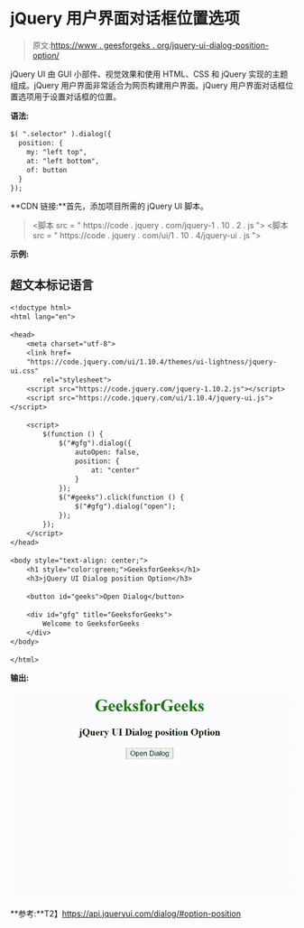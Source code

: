 # jQuery 用户界面对话框位置选项

> 原文:[https://www . geesforgeks . org/jquery-ui-dialog-position-option/](https://www.geeksforgeeks.org/jquery-ui-dialog-position-option/)

jQuery UI 由 GUI 小部件、视觉效果和使用 HTML、CSS 和 jQuery 实现的主题组成。jQuery 用户界面非常适合为网页构建用户界面。jQuery 用户界面对话框位置选项用于设置对话框的位置。

**语法:**

```
$( ".selector" ).dialog({
  position: { 
    my: "left top", 
    at: "left bottom", 
    of: button 
  }
});
```

**CDN 链接:**首先，添加项目所需的 jQuery UI 脚本。

> <link rel="”stylesheet”" href="”https://code.jquery.com/ui/1.10.4/themes/ui-lightness/jquery-ui.css”">
> <脚本 src = " https://code . jquery . com/jquery-1 . 10 . 2 . js "></脚本>
> <脚本 src = " https://code . jquery . com/ui/1 . 10 . 4/jquery-ui . js "></脚本>

**示例:**

## 超文本标记语言

```
<!doctype html>
<html lang="en">

<head>
    <meta charset="utf-8">
    <link href=
    "https://code.jquery.com/ui/1.10.4/themes/ui-lightness/jquery-ui.css"
        rel="stylesheet">
    <script src="https://code.jquery.com/jquery-1.10.2.js"></script>
    <script src="https://code.jquery.com/ui/1.10.4/jquery-ui.js"></script>

    <script>
        $(function () {
            $("#gfg").dialog({
                autoOpen: false,
                position: {
                    at: "center"
                }
            });
            $("#geeks").click(function () {
                $("#gfg").dialog("open");
            });
        });
    </script>
</head>

<body style="text-align: center;">
    <h1 style="color:green;">GeeksforGeeks</h1>
    <h3>jQuery UI Dialog position Option</h3>

    <button id="geeks">Open Dialog</button>

    <div id="gfg" title="GeeksforGeeks">
        Welcome to GeeksforGeeks
    </div>
</body>

</html>
```

**输出:**

![](img/2f4665001327fb620062a77ffb07ecb1.png)

**参考:**T2】https://api.jqueryui.com/dialog/#option-position